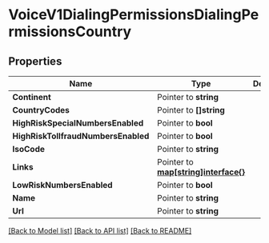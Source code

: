 # VoiceV1DialingPermissionsDialingPermissionsCountry

## Properties

Name | Type | Description | Notes
------------ | ------------- | ------------- | -------------
**Continent** | Pointer to **string** |  | [optional] 
**CountryCodes** | Pointer to **[]string** |  | [optional] 
**HighRiskSpecialNumbersEnabled** | Pointer to **bool** |  | [optional] 
**HighRiskTollfraudNumbersEnabled** | Pointer to **bool** |  | [optional] 
**IsoCode** | Pointer to **string** |  | [optional] 
**Links** | Pointer to [**map[string]interface{}**](.md) |  | [optional] 
**LowRiskNumbersEnabled** | Pointer to **bool** |  | [optional] 
**Name** | Pointer to **string** |  | [optional] 
**Url** | Pointer to **string** |  | [optional] 

[[Back to Model list]](../README.md#documentation-for-models) [[Back to API list]](../README.md#documentation-for-api-endpoints) [[Back to README]](../README.md)


